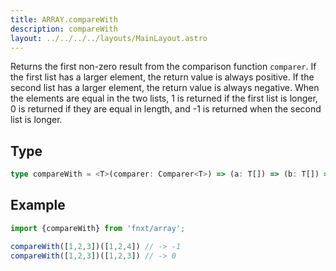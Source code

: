 ```yaml
---
title: ARRAY.compareWith
description: compareWith
layout: ../../../../layouts/MainLayout.astro
---
```


Returns the first non-zero result from the comparison function `comparer`. 
If the first list has a larger element, the return value is always positive. 
If the second list has a larger element, the return value is always negative. 
When the elements are equal in the two lists, 
    1 is returned if the first list is longer, 
    0 is returned if they are equal in length, 
    and -1 is returned when the second list is longer.

## Type
```ts
type compareWith = <T>(comparer: Comparer<T>) => (a: T[]) => (b: T[]) => number
```

## Example
```ts
import {compareWith} from 'fnxt/array';

compareWith([1,2,3])([1,2,4]) // -> -1
compareWith([1,2,3])([1,2,3]) // -> 0
```
